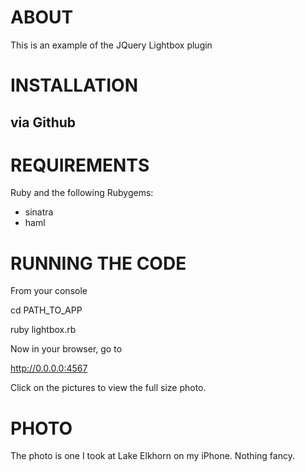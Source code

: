 # ABOUT
This is an example of the JQuery Lightbox plugin

# INSTALLATION

## via Github

   
# REQUIREMENTS

Ruby and the following Rubygems:

* sinatra
* haml

# RUNNING THE CODE

From your console

   cd PATH_TO_APP
   
   ruby lightbox.rb
   
Now in your browser, go to

   http://0.0.0.0:4567

Click on the pictures to view the full size photo.

# PHOTO

The photo is one I took at Lake Elkhorn on my iPhone.  Nothing fancy.